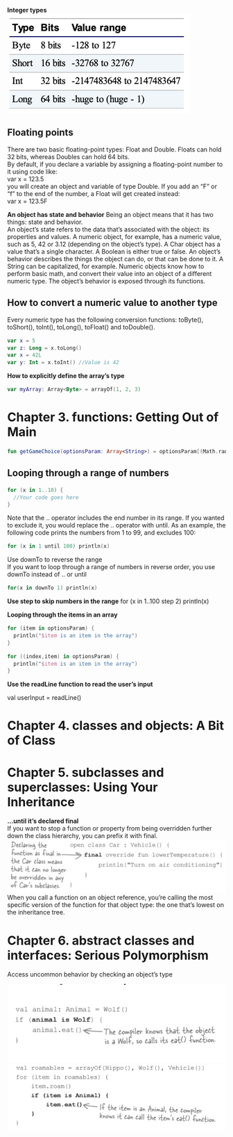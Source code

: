 **Integer types**
<br>
![Integer types](https://github.com/swlozano/HeadFirstKotlinNotes/blob/b2e96cc30a972821651488f2419ebb46efbd2c55/integer_types.png)

## Floating points
There are two basic floating-point types: Float and Double. Floats can hold 32 bits, whereas Doubles can hold 64 bits.<br>
By default, if you declare a variable by assigning a floating-point number to it using code like:<br>
var x = 123.5
<br>
you will create an object and variable of type Double. If you add an “F” or “f” to the end of the number, a Float will get created instead:<br>
var x = 123.5F<br>

**An object has state and behavior**
Being an object means that it has two things: state and behavior.<br>
An object’s state refers to the data that’s associated with the object: its properties and values. A numeric object, for example, has a numeric value, such as 5, 42 or 3.12 (depending on the object’s
type). A Char object has a value that’s a single character. A Boolean is either true or false.
An object’s behavior describes the things the object can do, or that can be done to it. A String can be capitalized, for example. Numeric objects know how to perform basic math, and convert their value into an object of a different numeric type. The object’s behavior is exposed through its functions.

## How to convert a numeric value to another type

Every numeric type has the following conversion functions: toByte(), toShort(), toInt(), toLong(), toFloat() and toDouble().
```kotlin
var x = 5
var z: Long = x.toLong()
var x = 42L
var y: Int = x.toInt() //Value is 42
```

**How to explicitly define the array’s type**

```kotlin
var myArray: Array<Byte> = arrayOf(1, 2, 3)
 ```
 
# Chapter 3. functions: Getting Out of Main  

```kotlin
fun getGameChoice(optionsParam: Array<String>) = optionsParam[(Math.random() * optionsParam.size).toInt()]
```

## Looping through a range of numbers
```kotlin
for (x in 1..10) {
  //Your code goes here
}
```
Note that the .. operator includes the end number in its range. If you wanted to exclude it, you would
replace the .. operator with until. As an example, the following code prints the numbers from 1 to 99, and excludes 100:

```kotlin
for (x in 1 until 100) println(x)
```

Use downTo to reverse the range<br>
If you want to loop through a range of numbers in reverse order, you use downTo instead of .. or until  

```kotlin
for(x in downTo 1) println(x)
```

**Use step to skip numbers in the range**
for (x in 1..100 step 2) println(x)

**Looping through the items in an array**
```kotlin
for (item in optionsParam) {
  println("$item is an item in the array")
}
```

```kotlin
for ((index,item) in optionsParam) {
  println("$item is an item in the array")
}
```

**Use the readLine function to read the user’s input**

val userInput = readLine()

# Chapter 4. classes and objects: A Bit of Class

# Chapter 5. subclasses and superclasses: Using Your Inheritance

**...until it’s declared final**
<br>
If you want to stop a function or property from being overridden further down the class hierarchy, you can prefix it with final.
<br>
![Stop override func](https://github.com/swlozano/HeadFirstKotlinNotes/blob/fb42899f49ef6c8da53462b689487bdaab7771f5/stop_override_function.png)
<br>
When you call a function on an object reference, you’re calling the most specific version of the function for that object type: the one that’s lowest on the inheritance tree.
<br>

# Chapter 6. abstract classes and interfaces: Serious Polymorphism

Access uncommon behavior by checking an object’s type

![is](https://github.com/swlozano/HeadFirstKotlinNotes/blob/9eb80bcd210524b1d40ec335ddeb9a154265f894/is_a_type.png)
![is a type example](https://github.com/swlozano/HeadFirstKotlinNotes/blob/cb6d82944adbba885fc7acaa2a5bfe05e2af3132/is_a_type2.png)

